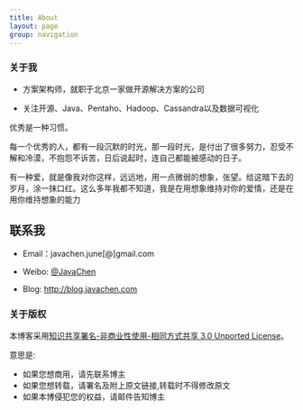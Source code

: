 ```yaml
---
title: About
layout: page
group: navigation
---
```


### 关于我

* 方案架构师，就职于北京一家做开源解决方案的公司

* 关注开源、Java、Pentaho、Hadoop、Cassandra以及数据可视化

优秀是一种习惯。

每一个优秀的人，都有一段沉默的时光，那一段时光，是付出了很多努力，忍受不解和冷漠，不抱怨不诉苦，日后说起时，连自己都能被感动的日子。

有一种爱，就是像我对你这样，远远地，用一点微弱的想象，张望。给这暗下去的岁月，涂一抹口红。这么多年我都不知道，我是在用想象维持对你的爱情，还是在用你维持想象的能力

## 联系我

* Email：javachen.june[@]gmail.com

* Weibo: <a href='http://weibo.com/chenzhijun'>@JavaChen</a>

* Blog: <a href='http://blog.javachen.com'>http://blog.javachen.com</a>

### 关于版权

本博客采用<a href="http://creativecommons.org/licenses/by-nc-sa/3.0/">知识共享署名-非商业性使用-相同方式共享 3.0 Unported License</a>。

意思是:

*  如果您想商用，请先联系博主
*  如果您想转载，请署名及附上原文链接,转载时不得修改原文
*  如果本博侵犯您的权益，请邮件告知博主
